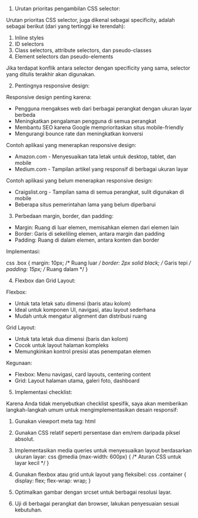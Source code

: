 

1. Urutan prioritas pengambilan CSS selector:

Urutan prioritas CSS selector, juga dikenal sebagai specificity, adalah sebagai berikut (dari yang tertinggi ke terendah):

1. Inline styles
2. ID selectors
3. Class selectors, attribute selectors, dan pseudo-classes
4. Element selectors dan pseudo-elements

Jika terdapat konflik antara selector dengan specificity yang sama, selector yang ditulis terakhir akan digunakan.

2. Pentingnya responsive design:

Responsive design penting karena:
- Pengguna mengakses web dari berbagai perangkat dengan ukuran layar berbeda
- Meningkatkan pengalaman pengguna di semua perangkat
- Membantu SEO karena Google memprioritaskan situs mobile-friendly
- Mengurangi bounce rate dan meningkatkan konversi

Contoh aplikasi yang menerapkan responsive design:
- Amazon.com - Menyesuaikan tata letak untuk desktop, tablet, dan mobile
- Medium.com - Tampilan artikel yang responsif di berbagai ukuran layar

Contoh aplikasi yang belum menerapkan responsive design:
- Craigslist.org - Tampilan sama di semua perangkat, sulit digunakan di mobile
- Beberapa situs pemerintahan lama yang belum diperbarui

3. Perbedaan margin, border, dan padding:

- Margin: Ruang di luar elemen, memisahkan elemen dari elemen lain
- Border: Garis di sekeliling elemen, antara margin dan padding
- Padding: Ruang di dalam elemen, antara konten dan border

Implementasi:

css
.box {
  margin: 10px;  /* Ruang luar */
  border: 2px solid black;  /* Garis tepi */
  padding: 15px;  /* Ruang dalam */
}


4. Flexbox dan Grid Layout:

Flexbox:
- Untuk tata letak satu dimensi (baris atau kolom)
- Ideal untuk komponen UI, navigasi, atau layout sederhana
- Mudah untuk mengatur alignment dan distribusi ruang

Grid Layout:
- Untuk tata letak dua dimensi (baris dan kolom)
- Cocok untuk layout halaman kompleks
- Memungkinkan kontrol presisi atas penempatan elemen

Kegunaan:
- Flexbox: Menu navigasi, card layouts, centering content
- Grid: Layout halaman utama, galeri foto, dashboard

5. Implementasi checklist:

Karena Anda tidak menyebutkan checklist spesifik, saya akan memberikan langkah-langkah umum untuk mengimplementasikan desain responsif:

1. Gunakan viewport meta tag:
   html
   <meta name="viewport" content="width=device-width, initial-scale=1">
   

2. Gunakan CSS relatif seperti persentase dan em/rem daripada piksel absolut.

3. Implementasikan media queries untuk menyesuaikan layout berdasarkan ukuran layar:
   css
   @media (max-width: 600px) {
     /* Aturan CSS untuk layar kecil */
   }
   

4. Gunakan flexbox atau grid untuk layout yang fleksibel:
   css
   .container {
     display: flex;
     flex-wrap: wrap;
   }
   

5. Optimalkan gambar dengan srcset untuk berbagai resolusi layar.

6. Uji di berbagai perangkat dan browser, lakukan penyesuaian sesuai kebutuhan.
